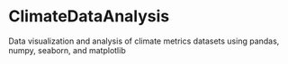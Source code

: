 # ClimateDataAnalysis
Data visualization and analysis of climate metrics datasets using pandas, numpy, seaborn, and matplotlib
